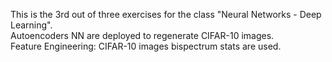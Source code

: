 This is the 3rd out of three exercises for the class "Neural Networks - Deep Learning".<br>
Autoencoders NN are deployed to regenerate CIFAR-10 images.<br>
Feature Engineering: CIFAR-10 images bispectrum stats are used.<br>
